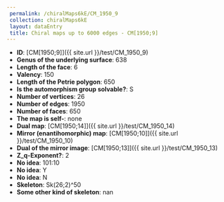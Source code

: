 ```yaml
--- 
 permalink: /chiralMaps6kE/CM_1950_9 
 collection: chiralMaps6kE
 layout: dataEntry
 title: Chiral maps up to 6000 edges - CM[1950;9]
---
```


- **ID**: [CM[1950;9]]({{ site.url }}/test/CM_1950_9)
- **Genus of the underlying surface**: 638
- **Length of the face**: 6
- **Valency**: 150
- **Length of the Petrie polygon**: 650
- **Is the automorphism group solvable?**: S
- **Number of vertices**: 26
- **Number of edges**: 1950
- **Number of faces**: 650
- **The map is self-**: none
- **Dual map**: [CM[1950;14]]({{ site.url }}/test/CM_1950_14)
- **Mirror (enantihomorphic) map**: [CM[1950;10]]({{ site.url }}/test/CM_1950_10)
- **Dual of the mirror image**: [CM[1950;13]]({{ site.url }}/test/CM_1950_13)
- **Z_q-Exponent?**: 2
- **No idea**:  101:10
- **No idea**: Y
- **No idea**: N
- **Skeleton**: Sk(26;2)^50
- **Some other kind of skeleton**: nan
